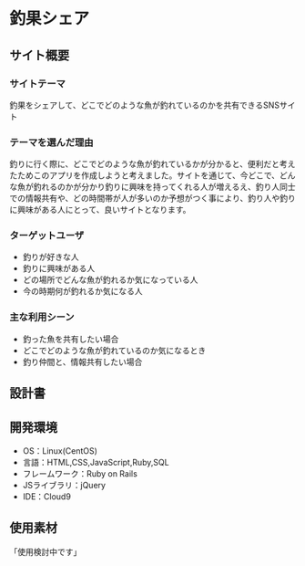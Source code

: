 # 釣果シェア

## サイト概要
### サイトテーマ
釣果をシェアして、どこでどのような魚が釣れているのかを共有できるSNSサイト

### テーマを選んだ理由
釣りに行く際に、どこでどのような魚が釣れているかが分かると、便利だと考えたためこのアプリを作成しようと考えました。サイトを通じて、今どこで、どんな魚が釣れるのかが分かり釣りに興味を持ってくれる人が増えるえ、釣り人同士での情報共有や、どの時間帯が人が多いのか予想がつく事により、釣り人や釣りに興味がある人にとって、良いサイトとなります。

### ターゲットユーザ
- 釣りが好きな人
- 釣りに興味がある人
- どの場所でどんな魚が釣れるか気になっている人
- 今の時期何が釣れるか気になる人

### 主な利用シーン
- 釣った魚を共有したい場合
- どこでどのような魚が釣れているのか気になるとき
- 釣り仲間と、情報共有したい場合

## 設計書


## 開発環境
- OS：Linux(CentOS)
- 言語：HTML,CSS,JavaScript,Ruby,SQL
- フレームワーク：Ruby on Rails
- JSライブラリ：jQuery
- IDE：Cloud9

## 使用素材
「使用検討中です」
